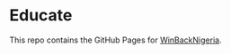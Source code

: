 # Educate
This repo contains the GitHub Pages for [WinBackNigeria](https://winbacknigeria.github.io/Educate/).
